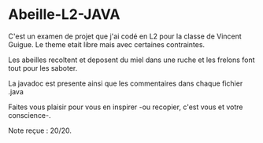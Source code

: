 # Abeille-L2-JAVA

C'est un examen de projet que j'ai codé en L2 pour la classe de Vincent Guigue.
Le theme etait libre mais avec certaines contraintes.

Les abeilles recoltent et deposent du miel dans une ruche et les frelons font tout pour les saboter. 

La javadoc est presente ainsi que les commentaires dans chaque fichier .java

Faites vous plaisir pour vous en inspirer -ou recopier, c'est vous et votre conscience-.

Note reçue : 20/20.
